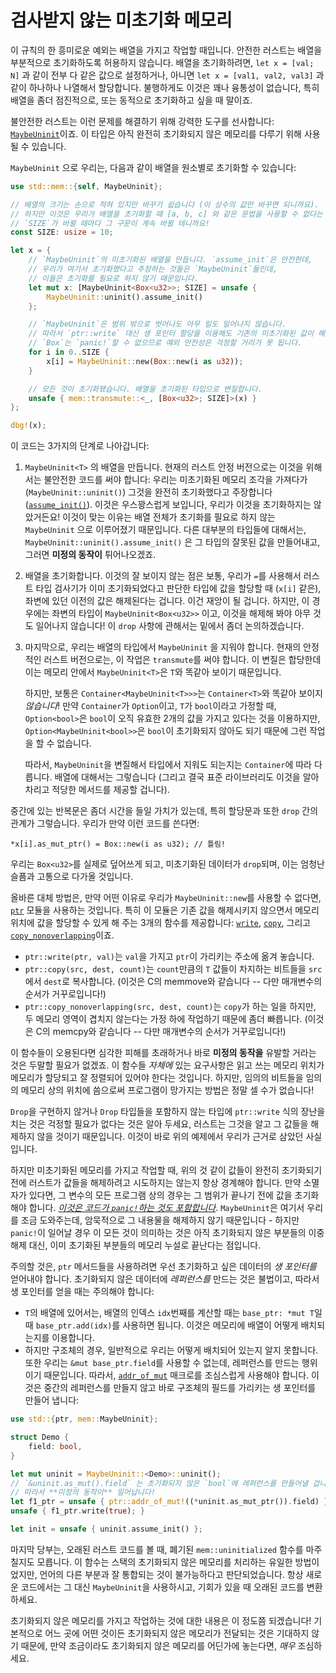 # 검사받지 않는 미초기화 메모리

이 규칙의 한 흥미로운 예외는 배열을 가지고 작업할 때입니다. 안전한 러스트는 배열을 부분적으로 초기화하도록 허용하지 않습니다. 배열을 초기화하려면, `let x = [val; N]` 과 같이 전부 다 같은 값으로 설정하거나, 
아니면 `let x = [val1, val2, val3]` 과 같이 하나하나 나열해서 할당합니다. 불행하게도 이것은 꽤나 융통성이 없습니다, 특히 배열을 좀더 점진적으로, 또는 동적으로 초기화하고 싶을 때 말이죠.

불안전한 러스트는 이런 문제를 해결하기 위해 강력한 도구를 선사합니다: [`MaybeUninit`]이죠. 이 타입은 아직 완전히 초기화되지 않은 메모리를 다루기 위해 사용될 수 있습니다.

`MaybeUninit` 으로 우리는, 다음과 같이 배열을 원소별로 초기화할 수 있습니다:

```rust
use std::mem::{self, MaybeUninit};

// 배열의 크기는 손으로 적혀 있지만 바꾸기 쉽습니다 (이 상수의 값만 바꾸면 되니까요).
// 하지만 이것은 우리가 배열을 초기화할 때 [a, b, c] 와 같은 문법을 사용할 수 없다는 것을 말합니다,
// `SIZE`가 바뀔 때마다 그 구문이 계속 바뀔 테니까요!
const SIZE: usize = 10;

let x = {
    // `MaybeUninit`의 미초기화된 배열을 만듭니다. `assume_init`은 안전한데,
    // 우리가 여기서 초기화했다고 주장하는 것들은 `MaybeUninit`들인데,
    // 이들은 초기화를 필요로 하지 않기 때문입니다.
    let mut x: [MaybeUninit<Box<u32>>; SIZE] = unsafe {
        MaybeUninit::uninit().assume_init()
    };

    // `MaybeUninit`은 범위 밖으로 벗어나도 아무 일도 일어나지 않습니다.
    // 따라서 `ptr::write` 대신 생 포인터 할당을 이용해도 기존의 미초기화된 값이 해제되지 않습니다.
    // `Box`는 `panic!`할 수 없으므로 예외 안전성은 걱정할 거리가 못 됩니다.
    for i in 0..SIZE {
        x[i] = MaybeUninit::new(Box::new(i as u32));
    }

    // 모든 것이 초기화됐습니다. 배열을 초기화된 타입으로 변질합니다.
    unsafe { mem::transmute::<_, [Box<u32>; SIZE]>(x) }
};

dbg!(x);
```

이 코드는 3가지의 단계로 나아갑니다:

1. `MaybeUninit<T>` 의 배열을 만듭니다. 현재의 러스트 안정 버전으로는 이것을 위해서는 불안전한 코드를 써야 합니다: 우리는 미초기화된 메모리 조각을 가져다가 (`MaybeUninit::uninit()`) 그것을 완전히 초기화했다고 주장합니다 ([`assume_init()`][assume_init]). 이것은 우스꽝스럽게 보입니다, 우리가 이것을 초기화하지는 않았거든요! 이것이 맞는 이유는 배열 전체가 초기화를 필요로 하지 않는 `MaybeUninit` 으로 이루어졌기 때문입니다. 다른 대부분의 타입들에 대해서는, `MaybeUninit::uninit().assume_init()` 은 그 타입의 잘못된 값을 만들어내고, 그러면 **미정의 동작이** 튀어나오겠죠.

2. 배열을 초기화합니다. 이것의 잘 보이지 않는 점은 보통, 우리가 `=`를 사용해서 러스트 타입 검사기가 이미 초기화되었다고 판단한 타입에 값을 할당할 때 (`x[i]` 같은), 좌변에 있던 이전의 값은 해제된다는 겁니다. 이건 재앙이 될 겁니다. 하지만, 이 경우에는 좌변의 타입이 `MaybeUninit<Box<u32>>` 이고, 이것을 해제해 봐야 아무 것도 일어나지 않습니다! 이 `drop` 사항에 관해서는 밑에서 좀더 논의하겠습니다.

3. 마지막으로, 우리는 배열의 타입에서 `MaybeUninit` 을 지워야 합니다. 현재의 안정적인 러스트 버전으로는, 이 작업은 `transmute`를 써야 합니다. 이 변질은 합당한데 이는 메모리 안에서 `MaybeUninit<T>`은 `T`와 똑같아 보이기 때문입니다.


    하지만, 보통은 `Container<MaybeUninit<T>>>`는 `Container<T>`와 똑같아 보이지 *않습니다*! 만약 `Container`가 `Option`이고, `T`가 `bool`이라고 가정할 때,
   `Option<bool>`은 `bool`이 오직 유효한 2개의 값을 가지고 있다는 것을 이용하지만, `Option<MaybeUninit<bool>>`은 `bool`이 초기화되지 않아도 되기 때문에 그런 작업을 할 수 없습니다.

    따라서, `MaybeUninit`을 변질해서 타입에서 지워도 되는지는 `Container`에 따라 다릅니다. 배열에 대해서는 그렇습니다 (그리고 결국 표준 라이브러리도 이것을 알아차리고 적당한 메서드를 제공할 겁니다).

중간에 있는 반복문은 좀더 시간을 들일 가치가 있는데, 특히 할당문과 또한 `drop` 간의 관계가 그렇습니다. 우리가 만약 이런 코드를 쓴다면:

<!-- ignore: simplified code -->
```rust,ignore
*x[i].as_mut_ptr() = Box::new(i as u32); // 틀림!
```

우리는 `Box<u32>`를 실제로 덮어쓰게 되고, 미초기화된 데이터가 `drop`되며, 이는 엄청난 슬픔과 고통으로 다가올 것입니다.

올바른 대체 방법은, 만약 어떤 이유로 우리가 `MaybeUninit::new`를 사용할 수 없다면, [`ptr`] 모듈을 사용하는 것입니다. 
특히 이 모듈은 기존 값을 해제시키지 않으면서 메모리 위치에 값을 할당할 수 있게 해 주는 3개의 함수를 제공합니다: [`write`], [`copy`], 그리고 [`copy_nonoverlapping`]이죠.

* `ptr::write(ptr, val)`는 `val`을 가지고 `ptr`이 가리키는 주소에 옮겨 놓습니다.
* `ptr::copy(src, dest, count)`는 `count`만큼의 `T` 값들이 차지하는 비트들을 `src`에서 `dest`로 복사합니다. (이것은 C의 memmove와 같습니다 -- 다만 매개변수의 순서가 거꾸로입니다!)
* `ptr::copy_nonoverlapping(src, dest, count)`는 `copy`가 하는 일을 하지만, 두 메모리 영역이 겹치지 않는다는 가정 하에 작업하기 때문에 좀더 빠릅니다. (이것은 C의 memcpy와 같습니다 -- 다만 매개변수의 순서가 거꾸로입니다!)

이 함수들이 오용된다면 심각한 피해를 초래하거나 바로 **미정의 동작을** 유발할 거라는 것은 두말할 필요가 없겠죠. 이 함수들 *자체에* 있는 요구사항은 읽고 쓰는 메모리 위치가 메모리가 할당되고 잘 정렬되어 있어야 한다는 것입니다. 
하지만, 임의의 비트들을 임의의 메모리 상의 위치에 씀으로써 프로그램이 망가지는 방법은 정말 셀 수가 없습니다!

`Drop`을 구현하지 않거나 `Drop` 타입들을 포함하지 않는 타입에 `ptr::write` 식의 장난을 치는 것은 걱정할 필요가 없다는 것은 알아 두세요, 러스트는 그것을 알고 그 값들을 해제하지 않을 것이기 때문입니다. 
이것이 바로 위의 예제에서 우리가 근거로 삼았던 사실입니다.

하지만 미초기화된 메모리를 가지고 작업할 때, 위의 것 같이 값들이 완전히 초기화되기 전에 러스트가 값들을 해제하려고 시도하지는 않는지 항상 경계해야 합니다. 
만약 소멸자가 있다면, 그 변수의 모든 프로그램 상의 경우는 그 범위가 끝나기 전에 값을 초기화해야 합니다. *[이것은 코드가 `panic!`하는 것도 포함합니다](unwinding.html)*.
`MaybeUninit`은 여기서 우리를 조금 도와주는데, 암묵적으로 그 내용물을 해제하지 않기 때문입니다 - 
하지만 `panic!`이 일어날 경우 이 모든 것이 의미하는 것은 아직 초기화되지 않은 부분들의 이중 해제 대신, 이미 초기화된 부분들의 메모리 누설로 끝난다는 점입니다.

주의할 것은, `ptr` 메서드들을 사용하려면 우선 초기화하고 싶은 데이터의 *생 포인터를* 얻어내야 합니다. 초기화되지 않은 데이터에 *레퍼런스를* 만드는 것은 불법이고, 따라서 생 포인터를 얻을 때는 주의해야 합니다:

* `T`의 배열에 있어서는, 배열의 인덱스 `idx`번째를 계산할 때는 `base_ptr: *mut T`일 때 `base_ptr.add(idx)`를 사용하면 됩니다. 이것은 메모리에 배열이 어떻게 배치되는지를 이용합니다.
* 하지만 구조체의 경우, 일반적으로 우리는 어떻게 배치되어 있는지 알지 못합니다. 또한 우리는 `&mut base_ptr.field`를 사용할 수 없는데, 레퍼런스를 만드는 행위이기 때문입니다. 따라서, [`addr_of_mut`] 매크로를 조심스럽게 사용해야 합니다. 이것은 중간의 레퍼런스를 만들지 않고 바로 구조체의 필드를 가리키는 생 포인터를 만들어 냅니다:

```rust
use std::{ptr, mem::MaybeUninit};

struct Demo {
    field: bool,
}

let mut uninit = MaybeUninit::<Demo>::uninit();
// `&uninit.as_mut().field` 는 초기화되지 않은 `bool`에 레퍼런스를 만들어낼 겁니다,
// 따라서 **미정의 동작이** 일어납니다!
let f1_ptr = unsafe { ptr::addr_of_mut!((*uninit.as_mut_ptr()).field) };
unsafe { f1_ptr.write(true); }

let init = unsafe { uninit.assume_init() };
```

마지막 당부는, 오래된 러스트 코드를 볼 때, 폐기된 `mem::uninitialized` 함수를 마주칠지도 모릅니다. 이 함수는 스택의 초기화되지 않은 메모리를 처리하는 유일한 방법이었지만, 
언어의 다른 부분과 잘 통합되는 것이 불가능하다고 판단되었습니다. 항상 새로운 코드에서는 그 대신 `MaybeUninit`을 사용하시고, 기회가 있을 때 오래된 코드를 변환하세요.

초기화되지 않은 메모리를 가지고 작업하는 것에 대한 내용은 이 정도쯤 되겠습니다! 기본적으로 어느 곳에 어떤 것이든 초기화되지 않은 메모리가 전달되는 것은 기대하지 않기 때문에, 
만약 조금이라도 초기화되지 않은 메모리를 어딘가에 놓는다면, *매우* 조심하세요.

[`MaybeUninit`]: https://doc.rust-lang.org/core/mem/union.MaybeUninit.html
[assume_init]: https://doc.rust-lang.org/core/mem/union.MaybeUninit.html#method.assume_init
[`ptr`]: https://doc.rust-lang.org/core/ptr/index.html
[`addr_of_mut`]: https://doc.rust-lang.org/core/ptr/macro.addr_of_mut.html
[`write`]: https://doc.rust-lang.org/core/ptr/fn.write.html
[`copy`]: https://doc.rust-lang.org/std/ptr/fn.copy.html
[`copy_nonoverlapping`]: https://doc.rust-lang.org/std/ptr/fn.copy_nonoverlapping.html
